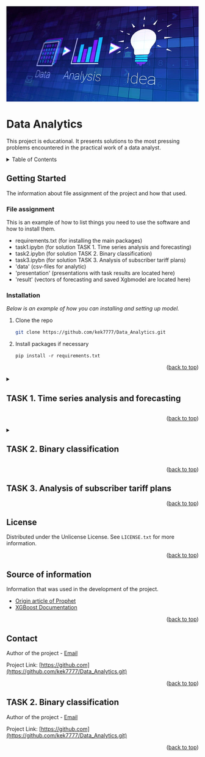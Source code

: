 <img src="src\img\title.jpg" width="800" height="250">

<a id="readme-top"></a>

<!-- TITLE -->
#  **Data Analytics**

This project is educational. It presents solutions to the most pressing problems encountered in the practical work of a data analyst.

<!-- TABLE OF CONTENTS -->
<details>
  <summary> Table of Contents </summary>
  <ol>
    <li>
          <a href="#getting-started">Getting Started</a>
          <ul>
            <li><a href="#file-assignment">File assignment</a></li>
            <li><a href="#installation">Installation</a></li>
          </ul>
    <li><a href="#task-1-time-series-analysis-and-forecasting">TASK 1. Time series analysis and forecasting</a></li>
    <li><a href="#task-2-binary-classification">TASK 2. Binary classification</a></li>
    <li><a href="#task-3-analysis-of-subscriber-tariff-plans">TASK 3. Analysis of subscriber tariff plans</a></li>
    <li><a href="#license">License</a></li>
    <li><a href="#Source-of-information">Source of information</a></li>
    <li><a href="#contact">Contact</a></li>
  </ol>
</details>


<!-- GETTING STARTED -->
## Getting Started

The information about file assignment of the project and how that used.

### File assignment

This is an example of how to list things you need to use the software and how to install them.
* requirements.txt (for installing the main packages)
* task1.ipybn (for solution TASK 1. Time series analysis and forecasting)
* task2.ipybn (for solution TASK 2. Binary classification)
* task3.ipybn (for solution TASK 3. Analysis of subscriber tariff plans)
* 'data' (csv-files for analytic)
* 'presentation' (presentations with task results are located here)
* 'result' (vectors of forecasting and saved Xgbmodel are located here)


### Installation

_Below is an example of how you can  installing and setting up model._

1. Clone the repo
   ```sh
   git clone https://github.com/kek7777/Data_Analytics.git
   ```
2. Install packages if necessary
   ```
   pip install -r requirements.txt
   ```
   
 <p align="right">(<a href="#readme-top">back to top</a>)</p>


<!-- TASK 1 -->

<details>
  <summary><strong><h2 id="task-1-time-series-analysis-and-forecasting">TASK 1. Time series analysis and forecasting</h2></strong></summary>
  <div>
    <p><strong>DESCRIPTION OF TASK</strong><br>
    Using historical data on the "Timeseries" sheet (see tasks_1_2.xlsx), build a time series model. Predict the daily behavior of the series over the next 3 months. Explain the choice of forecasting method. Provide estimates of the forecast quality.</p>
    <p style="line-height: 1.2; margin: 0;">
    <strong>TASK PROGRESS</strong><br>
        <strong>Step 1. Time series analysis.</strong><br>  The objective of the time series analysis was to examine its structure and key characteristics: trend, seasonality, and stationarity. For this purpose, the capabilities of the Pandas and Statsmodels libraries were utilized. The analysis revealed that the time series is  <strong>well-structured</strong>  and contains no missing (null) values. It also exhibits  <strong>weak stationarity, annual seasonality, and a positive upward trend.</strong>  Based on a review of scientific and technical literature, and considering the characteristics of the time series under study, the  <strong>PROPHET model</strong>  was selected for further investigation.</p>
        <strong>Step 2. Model training.</strong> <br> Three Prophet models with different parameter configurations were evaluated:<br>
        Model 1 - default parameters.<br>
        Model 2 - parameters optimized using Prophet's built-in <strong>cross-validation</strong> function.<br>
        Model 3 - custom parameters based on Model2's configuration.<br>
        All models were trained and tested on datasets containing 1552 training samples and 90 test samples.<br>
        The most accurate model was selected based on the minimum MAPE (Mean Absolute Percentage Error) value.<br>
        Research results showed that Model 3 achieved the lowest <strong>MAPE (0.13)</strong>, demonstrating the most accurate predictions for the time series.</p>
        <strong>Step 3. Forecasting.</strong><br> Using Model 3, 3-month forecast (July 1 - September 28, 2019) were  generated.<br> <strong>The forecast results:</strong><br> An overall positive trend with a minor downturn at the end of the forecast period.<br>
        Forecast vector is presented in the file <strong>'forecast_1.csv'</strong>.<br>
        Visualized results of the TASK 1 are presented in the file <strong>'task_1.pdf'</strong>.</p><br>
        <table style="border-collapse: collapse; width: 200px; font-family: Arial, sans-serif;">
      <tr>
      <th colspan="2" style="border-bottom: 1px solid #ddd; padding: 8px; text-align: left;">Predicted values</th>
      </tr>
      <tr>
      <td style="padding: 8px; border-bottom: 1px solid #ddd;">max:</td>
      <td style="padding: 8px; border-bottom: 1px solid #ddd; text-align: right;">6564</td>
      </tr>
      <tr>
      <td style="padding: 8px; border-bottom: 1px solid #ddd;">min:</td>
      <td style="padding: 8px; border-bottom: 1px solid #ddd; text-align: right;">3400</td>
      </tr>
      <tr>
      <td style="padding: 8px;">mean:</td>
      <td style="padding: 8px; text-align: right;">4877</td>
      </tr>
      </table>
  </div>
</details>
 <p align="right">(<a href="#readme-top">back to top</a>)</p>




<!-- TASK 2 -->

<details>
  <summary><strong><h2 id="task-2-binary-classification">TASK 2. Binary classification</h2></strong></summary>
  <div>
    <p><strong>DESCRIPTION OF TASK</strong><br>
    Using the dataset on the "Training" sheet (see tasks_1_2.xlsx) as a training sample, predict the values of the target variable 'Target' for the dataset on the "Validate" sheet. Justify the choice of the method. Provide accuracy and predictive model quality metrics. Plot the ROC curve. Name the three most important predictors.</p>
    <p style="line-height: 1.2; margin: 0;">
    <strong>TASK PROGRESS</strong><br>
        <strong>Step 1. Exploratory data analysis.</strong><br>  The data analysis showed that the data is structured and contains about <strong>3% missing values (null)</strong>. Additionally, there are outliers in the data. The target features are balanced.<br>
        Two approaches were considered for handling missing values: <strong>median</strong> replacement and <strong>KNNImputer</strong> (Scikit-learn). The best model performance was obtained when using the second imputation method.</p>
        <strong>Step 2. Model training.</strong><br> For a classification problem, three models were considered: <strong>DecisionTreeClassifier, XGBClassifier, and ExtraTreeClassifier</strong>.<br> The models' parameters were tuned using <strong>GridSearchCV</strong>.<br>
        All models were trained and tested on data split into 80% train and 20% test sets.<br>
      The selection of the most accurate model was based on the analysis of the following metrics: <strong>ROC, Recall, Accuracy, Precision, F1, and Confusion Matrix</strong>.<br>
      The training found that the <strong>XGBClassifier model</strong> provides the most accurate classification of the classes.<br></p>
      <table style="border-collapse: collapse; width: 200px; font-family: Arial, sans-serif;">
      <tr>
      <th colspan="2" style="border-bottom: 1px solid #ddd; padding: 8px; text-align: left;">Metrics</th>
      </tr>
      <tr>
      <td style="padding: 8px; border-bottom: 1px solid #ddd;">ROC:</td>
      <td style="padding: 8px; border-bottom: 1px solid #ddd; text-align: right;">0.78</td>
      </tr>
      <tr>
      <td style="padding: 8px; border-bottom: 1px solid #ddd;">Precision:</td>
      <td style="padding: 8px; border-bottom: 1px solid #ddd; text-align: right;">0.71</td>
      </tr>
      <tr>
      <td style="padding: 8px;">F1:</td>
      <td style="padding: 8px; text-align: right;">0.69</td>
      </tr>
      </table>
      </p>
        <strong>Step 3. Forecasting.</strong> Using Model 3, 3-month forecast (July 1 - September 28, 2019) were  generated. <strong>The forecast results:</strong> an overall positive trend with a minor downturn at the end of the forecast period.</p>
        <table style="border-collapse: collapse; width: 200px; font-family: Arial, sans-serif;">
      <tr>
      <th colspan="2" style="border-bottom: 1px solid #ddd; padding: 8px; text-align: left;">Predicted values</th>
      </tr>
      <tr>
      <td style="padding: 8px; border-bottom: 1px solid #ddd;">max:</td>
      <td style="padding: 8px; border-bottom: 1px solid #ddd; text-align: right;">6564</td>
      </tr>
      <tr>
      <td style="padding: 8px; border-bottom: 1px solid #ddd;">min:</td>
      <td style="padding: 8px; border-bottom: 1px solid #ddd; text-align: right;">3400</td>
      </tr>
      <tr>
      <td style="padding: 8px;">mean:</td>
      <td style="padding: 8px; text-align: right;">4877</td>
      </tr>
      </table>
  </div>
</details>
 <p align="right">(<a href="#readme-top">back to top</a>)</p>



<!-- TASK 3 -->

<h2 id="task-3-analysis-of-subscriber-tariff-plans">TASK 3. Analysis of subscriber tariff plans</h2>










 <p align="right">(<a href="#readme-top">back to top</a>)</p>



 <!-- LICENSE -->
 ## License
 
 Distributed under the Unlicense License. See `LICENSE.txt` for more information.
 
 <p align="right">(<a href="#readme-top">back to top</a>)</p>
 
 <!-- Source of information -->
 
 ## Source of information
 
 Information that was used in the development of the project.
 
 * [Origin article of Prophet](https://facebook.github.io/prophet/static/prophet_paper_20170113.pdf)
 * [XGBoost Documentation](https://xgboost.readthedocs.io/en/stable/)

 
 <p align="right">(<a href="#readme-top">back to top</a>)</p>

  <!-- CONTACT -->
 ## Contact
 
 Author of the project - [Email](https://kek777.mail.ru)
 
 Project Link: [https://github.com](https://github.com/kek7777/Data_Analytics.git)
 
 <p align="right">(<a href="#readme-top">back to top</a>)</p>



 <!-- TASK 2 -->
 ## TASK 2. Binary classification
 
 Author of the project - [Email](https://kek777.mail.ru)
 
 Project Link: [https://github.com](https://github.com/kek7777/Data_Analytics.git)
 
 <p align="right">(<a href="#readme-top">back to top</a>)</p>
 
 
